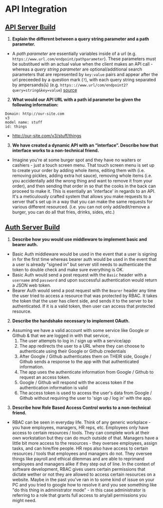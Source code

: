 # API Integration

## [API Server Build](https://codefellows.github.io/code-401-javascript-guide/curriculum/apps-and-libraries/api-server/)

1. **Explain the different between a query string parameter and a path parameter.** 
- A *path parameter* are essentially variables inside of a url (e.g. `https://www.url.com/endpoint/pathparameter`). These parameters must be substitued with an actual value when the client makes an API call - whereas a *query string parameter* are optional/additional search parameters that are represented by `key:value` pairs and appear after the url preceeded by a question mark (`?`), with each query string separated by ampersands(`&`) (e.g. `https:://www.url/com/endpoint2?query=string&key=value`) [source](https://swagger.io/docs/specification/describing-parameters/#:~:text=0%3B%20csrftoken%3DBUSe35dohU3O1MZvDCU-,Path%20Parameters,denoted%20with%20curly%20braces%20%7B%20%7D%20.)

2. **What would our API URL with a path id parameter be given the following information:**
  ```
  Domain: http://our-site.com
  v3
  model name: stuff
  id: things
  ```
  - http://our-site.com/v3/stuff/things

3. **We have created a dynamic API with an “interface”. Describe how that interface works to a non-technical friend.**
- Imagine you're at some burger spot and they have no waiters or cashiers - just a touch screen menu. That touch screen menu is set up to create your order by adding whole items, editing them with (i.e. removing pickles, adding extra hot sauce), removing whole items (i.e. you accidentally add the wrong thing and want to remove it from your order), and then sending that order in so that the cooks in the back can proceed to make it. This is esentially an 'interface' in regards to an API. It's a meticulously crafted system that allows you make requests to a server that's set up in a way that you can make the same requests for various different resourced. (i.e. you can not only add/edit/remove a burger, you can do all that fries, drinks, sides, etc.)

## [Auth Server Build](https://codefellows.github.io/code-401-javascript-guide/curriculum/apps-and-libraries/auth-server/)

1. **Describe how you would use middleware to implement basic and bearer auth.**
- Basic Auth middleware would be used in the event that a user is signing in for the first time whereas bearer auth would be used in the event that a user is already "signed in" but server still needs to authenticate the token to double check and make sure everything is OK.
- Basic Auth would send a post request with the `Basic` header with a `username` and `password` and upon successful authentication would return a JSON web token.
- Bearer Auth would send a post request with the `Bearer` header any time the user tried to access a resource that was protected by RBAC. It takes the token that the user has client side, and sends it to the server to be authenticated. If it is a valid token, then user can access that protected resource.

2. **Describe the handshake necessary to implement OAuth.**
- Assuming we have a valid account with some service like Google or Github & that we are logged in with that service:,
  1.  The user attempts to log in / sign up with a service/app
  2.  The app redirects the user to a URL where they can choose to authenticate using their Google or Github credentials
  3. After Google / Github authenticates them on THEIR side, Google / Github sends a response to the app with that authenticated information.
  4. The app uses the authenticate information from Google / Github to request an access token.
  5. Google / Github will respond with the access token if the authentication information is valid
  6. The access token is used to access the user's data from Google / Github without requiring the user to 'sign up / log in' with the app.

3. **Describe how Role Based Access Control works to a non-technical friend.**
- RBAC can be seen in everyday life. Think of any generic workplace - you have employees, managers, HR reps, etc. Employees only have access to certain resources / tools. They can complete work at their own workstation but they can do much outside of that. Managers have a little bit more access to the resources - they oversee employees, assign tasks, and can hire/fire people. HR reps also have access to certain resources / tools that employees and managers do not. They oversee things like payroll and ethical dilemmas and are able to reprimand employees and managers alike if they step out of line. In the context of software development, RBAC gives users certain permissions that dictate wether or not they are allowed to access certain resources on a website. Maybe in the past you've ran in to some kind of issue on your PC and you tried to google how to resolve it and you see something like "do this thing in administrator mode" - in this case administrator is referring to a role that grants full access to any/all permissions you might need.


